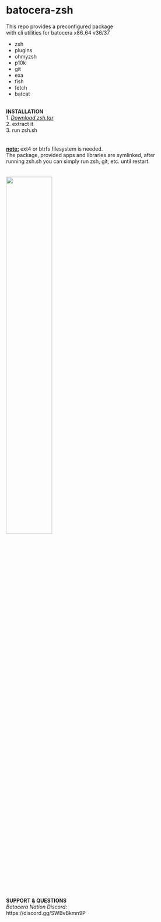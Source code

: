 # batocera-zsh
</b></i>This repo provides a preconfigured package <br>
with cli utilities for batocera x86_64 v36/37 </i><br>
- zsh
- plugins 
- ohmyzsh
- p10k 
- git 
- exa
- fish 
- fetch 
- batcat
</b><br>
<br>
<b>INSTALLATION</b> <br>
</b>1.<b> </b><i><a href=https://github.com/uureel/batocera-zsh/raw/main/zsh.tar>Download zsh.tar</a> <br> 
</b></i>2. extract it <br>
</b></i>3. run zsh.sh <br>
</font></b></i><br>
<br>
<u><b>note:</b></u> ext4 or btrfs filesystem is needed.<br>
</i>The package, provided apps and libraries are symlinked, after <br>
running zsh.sh you can simply run zsh, git, etc. until restart. <br>
</i>
<br>
<br>
<img src=https://github.com/uureel/batocera-zsh/assets/116395185/c07472e3-d234-419f-9a25-b33b3da2f75b style="width: 50%; height: 50%;"></img>
<br>
<br>
<b>SUPPORT & QUESTIONS</b> <br> 
<i>Batocera Nation Discord:</i><br>
https://discord.gg/SWBvBkmn9P
